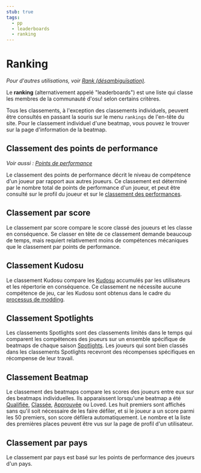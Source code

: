 ```yaml
---
stub: true
tags:
  - pp
  - leaderboards
  - ranking
---
```


# Ranking

*Pour d'autres utilisations, voir [Rank (désambiguïsation)](/wiki/Disambiguation/Rank).*

Le **ranking** (alternativement appelé "leaderboards") est une liste qui classe les membres de la communauté d'osu! selon certains critères.

Tous les classements, à l'exception des classements individuels, peuvent être consultés en passant la souris sur le menu `rankings` de l'en-tête du site. Pour le classement individuel d'une beatmap, vous pouvez le trouver sur la page d'information de la beatmap.

## Classement des points de performance

*Voir aussi : [Points de performance](/wiki/Performance_points)*

Le classement des points de performance décrit le niveau de compétence d'un joueur par rapport aux autres joueurs. Ce classement est déterminé par le nombre total de points de performance d'un joueur, et peut être consulté sur le profil du joueur et sur le [classement des performances](https://osu.ppy.sh/rankings/osu/performance).

## Classement par score

Le classement par score compare le score classé des joueurs et les classe en conséquence. Se classer en tête de ce classement demande beaucoup de temps, mais requiert relativement moins de compétences mécaniques que le classement par points de performance.

## Classement Kudosu

Le classement Kudosu compare les [Kudosu](/wiki/Modding/Kudosu) accumulés par les utilisateurs et les répertorie en conséquence. Ce classement ne nécessite aucune compétence de jeu, car les Kudosu sont obtenus dans le cadre du [processus de modding](/wiki/Modding).

## Classement Spotlights

Les classements Spotlights sont des classements limités dans le temps qui comparent les compétences des joueurs sur un ensemble spécifique de beatmaps de chaque saison [Spotlights](/wiki/Beatmap_Spotlights). Les joueurs qui sont bien classés dans les classements Spotlights recevront des récompenses spécifiques en récompense de leur travail.

## Classement Beatmap

Le classement des beatmaps compare les scores des joueurs entre eux sur des beatmaps individuelles. Ils apparaissent lorsqu'une beatmap a été [Qualifiée](/wiki/Beatmap/Category#qualifiée), [Classée](/wiki/Beatmap/Category#classée), [Approuvée](/wiki/Beatmap/Category#approuvée) ou Loved. Les huit premiers sont affichés sans qu'il soit nécessaire de les faire défiler, et si le joueur a un score parmi les 50 premiers, son score défilera automatiquement. Le nombre et la liste des premières places peuvent être vus sur la page de profil d'un utilisateur.

## Classement par pays

Le classement par pays est basé sur les points de performance des joueurs d'un pays.
